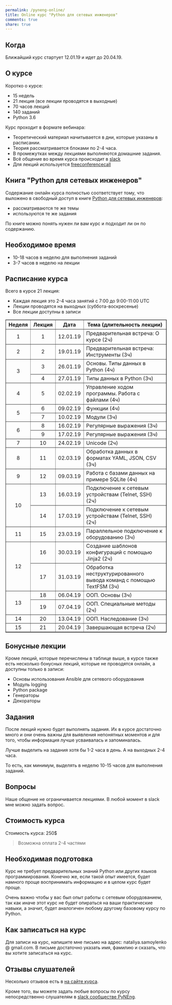 ```yaml
---
permalink: /pyneng-online/
title: Online курс "Python для сетевых инженеров"
comments: true
share: true
---
```


## Когда

Ближайший курс стартует 12.01.19 и идет до 20.04.19.


## О курсе

Коротко о курсе:

* 15 недель
* 21 лекция (все лекции проводятся в выходные)
* 70 часов лекций
* 140 заданий
* Python 3.6

Курс проходит в формате вебинара:

* Теоретический материал начитывается в дни, которые указаны в расписании.
* Теория рассматривается блоками по 2-4 часа.
* В промежутках между лекциями выполняются домашние задания.
* Всё общение во время курса происходит в [slack](https://pyneng-slack.herokuapp.com/)
* Для лекций используется [freeconferencecall](https://freeconferencecall.com)


## Книга "Python для сетевых инженеров"

Содержание онлайн курса полностью соответствует тому, что выложено в свободный доступ в книге [Python для сетевых инженеров](https://www.gitbook.com/book/natenka/pyneng/details):

* рассматриваются те же темы
* используются те же задания

По книге можно понять нужен ли вам курс и подходит ли он по содержанию.

## Необходимое время

* 10-18 часов в неделю для выполнения заданий
* 3-7 часов в неделю на лекции

## Расписание курса

Всего в курсе 21 лекция:

* Каждая лекция это 2-4 часа занятий с 7:00 до 9:00-11:00 UTC
* Лекции проводятся на выходных (суббота-воскресенье)
* Все лекции доступны в записи

<table border="1" cellpadding="4" cellspacing="0">
 <tr>
    <th align="center">Неделя</th>
    <th align="center">Лекция</th>
    <th align="center">Дата</th>
    <th align="center">Тема (длительность лекции)</th>
 </tr>
 <tr>
    <td align="center">1</td>
    <td align="center">1</td>
    <td align="center">12.01.19</td>
    <td>Предварительная встреча: О курсе (2ч)</td>
 </tr>
 <tr>
    <td align="center">2</td>
    <td align="center">2</td>
    <td align="center">19.01.19</td>
    <td>Предварительная встреча: Инструменты (3ч)</td>
 </tr>
 <tr>
    <td rowspan="2" align="center">3</td>
    <td align="center">3</td>
    <td align="center">26.01.19</td>
    <td>Основы. Типы данных в Python (4ч)</td>
 </tr>
 <tr>
    <td align="center">4</td>
    <td align="center">27.01.19</td>
    <td>Типы данных в Python (3ч)</td>
 </tr>
 <tr>
    <td align="center">4</td>
    <td align="center">5</td>
    <td align="center">02.02.19</td>
    <td>Управление ходом программы. Работа с файлами (4ч)</td>
 </tr>
 <tr>
    <td rowspan="2" align="center">5</td>
    <td align="center">6</td>
    <td align="center">09.02.19</td>
    <td>Функции (4ч)</td>
 </tr>
 <tr>
    <td align="center">7</td>
    <td align="center">10.02.19</td>
    <td>Модули (3ч)</td>
 </tr>
 <tr>
    <td rowspan="2" align="center">6</td>
    <td align="center">8</td>
    <td align="center">16.02.19</td>
    <td>Регулярные выражения (3ч)</td>
 </tr>
 <tr>
    <td align="center">9</td>
    <td align="center">17.02.19</td>
    <td>Регулярные выражения (3ч)</td>
 </tr>
 <tr>
    <td align="center">7</td>
    <td align="center">10</td>
    <td align="center">24.02.19</td>
    <td>Unicode (2ч)</td>
 </tr>
 <tr>
    <td align="center">8</td>
    <td align="center">11</td>
    <td align="center">02.03.19</td>
    <td>Обработка данных в форматах YAML, JSON, CSV (3ч)</td>
 </tr>
 <tr>
    <td align="center">9</td>
    <td align="center">12</td>
    <td align="center">09.03.19</td>
    <td>Работа с базами данных на примере SQLite (4ч)</td>
 </tr>
 <tr>
    <td rowspan="2" align="center">10</td>
    <td align="center">13</td>
    <td align="center">16.03.19</td>
    <td>Подключение к сетевым устройствам (Telnet, SSH) (2ч)</td>
 </tr>
 <tr>
    <td align="center">14</td>
    <td align="center">17.03.19</td>
    <td>Подключение к сетевым устройствам (Telnet, SSH) (2ч)</td>
 </tr>
 <tr>
    <td align="center">11</td>
    <td align="center">15</td>
    <td align="center">23.03.19</td>
    <td>Параллельное подключение к оборудованию (3ч)</td>
 </tr>
 <tr>
    <td rowspan="2" align="center">12</td>
    <td align="center">16</td>
    <td align="center">30.03.19</td>
    <td>Создание шаблонов конфигураций с помощью Jinja2 (2ч)</td>
 </tr>
 <tr>
    <td align="center">17</td>
    <td align="center">31.03.19</td>
    <td>Обработка неструктурированного вывода команд с помощью TextFSM (3ч)</td>
 </tr>
 <tr>
    <td rowspan="2" align="center">13</td>
    <td align="center">18</td>
    <td align="center">06.04.19</td>
    <td> ООП. Основы (3ч)</td>
 </tr>
 <tr>
    <td align="center">19</td>
    <td align="center">07.04.19</td>
    <td>ООП. Специальные методы (2ч)</td>
 </tr> 
 <tr>
    <td align="center">14</td>
    <td align="center">20</td>
    <td align="center">13.04.19</td>
    <td>ООП. Наследование (3ч)</td>
 </tr> 
 <tr>
    <td align="center">15</td>
    <td align="center">21</td>
    <td align="center">20.04.19</td>
    <td>Завершающая встреча (2ч)</td>
 </tr>  
</table>

## Бонусные лекции

Кроме лекций, которые перечислены в таблице выше, в курсе также есть несколько бонусных лекций, которые не проводятся онлайн, а доступны только в записи:

* Основы использования Ansible для сетевого оборудования
* Модуль logging
* Python package
* Генераторы
* Декораторы


## Задания

После лекций нужно будет выполнять задания.
Их в курсе достаточно много и они очень важны для выявления непонятных моментов и для того, чтобы информация лучше усваивалась и запоминалась.

Лучше выделить на задания хотя бы 1-2 часа в день.
А на выходных 2-4 часа.

То есть, как минимум, выделять в неделю 10-15 часов для выполнения заданий.


## Вопросы

Наше общение не ограничивается лекциями.
В любой момент в slack мне можно задать вопрос.


## Стоимость курса

Стоимость курса: 250$

> Возможна оплата 2-4 частями

## Необходимая подготовка

Курс не требует предварительных знаний Python или других языков программирования.
Конечно же, если такой опыт имеется, будет намного проще воспринимать информацию и в целом курс будет проще.

Очень важно чтобы у вас был опыт работы с сетевым оборудованием, так как иначе этот курс не будет опираться на ваши практические навыки, а значит, будет аналогичен любому другому базовому курсу по Python.


## Как записаться на курс

Для записи на курс, напишите мне письмо на адрес: nataliya.samoylenko @ gmail.com.
В письме достаточно указать имя, фамилию и сказать, что вы хотите записаться на курс.


## Отзывы слушателей

Несколько отзывов есть в [на сайте курса](https://pyneng.github.io/testimonials/).

Кроме того, вы можете задать любые вопросы по курсу непосредственно слушателям в [slack сообществе PyNEng](https://pyneng-slack.herokuapp.com/).

